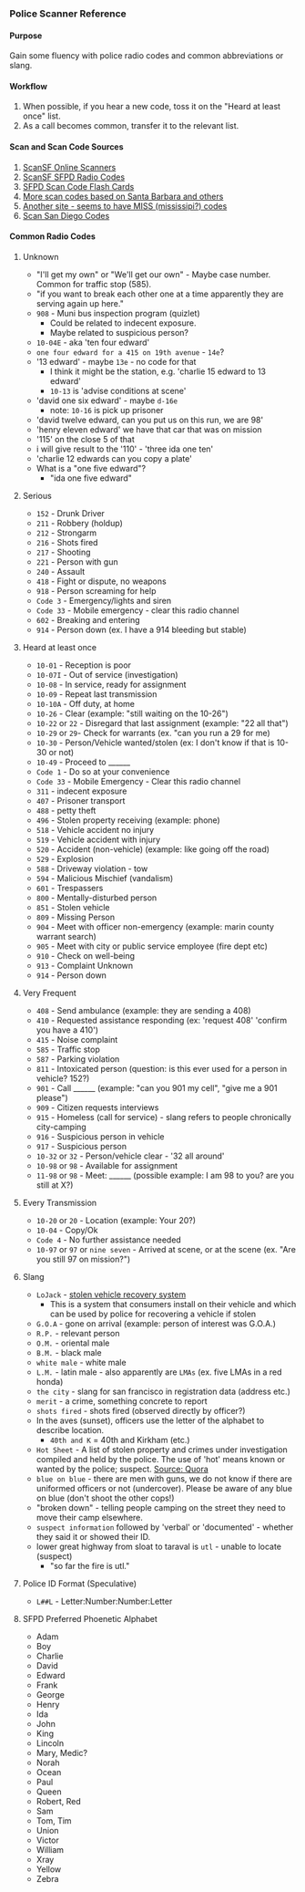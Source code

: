 
### Police Scanner Reference


#### Purpose

Gain some fluency with police radio codes and common abbreviations or slang.


#### Workflow

1. When possible, if you hear a new code, toss it on the "Heard at least once" list. 
2. As a call becomes common, transfer it to the relevant list.


#### Scan and Scan Code Sources

1. [ScanSF Online Scanners](https://scansf.com/)
2. [ScanSF SFPD Radio Codes](https://scansf.com/sfpd_radio_codes.txt)
3. [SFPD Scan Code Flash Cards](https://quizlet.com/13982926/sfpd-radio-codes-flash-cards/)
4. [More scan codes based on Santa Barbara and others](http://www.mendosa.com/code.html)
5. [Another site - seems to have MISS (mississipi?) codes](http://www.textfiles.com/hamradio/police.txt)
6. [Scan San Diego Codes](http://www.scansandiego.net/Scanner/police_codes.html)


#### Common Radio Codes


1. Unknown

    - "I'll get my own" or "We'll get our own" - Maybe case number. Common for traffic stop (585).
    - "if you want to break each other one at a time apparently they are serving again up here."
    - `908` - Muni bus inspection program (quizlet)
        - Could be related to indecent exposure. 
        - Maybe related to suspicious person?
    - `10-04E` - aka 'ten four edward'
    - `one four edward for a 415 on 19th avenue` - `14e`?
    - '13 edward' - maybe `13e` - no code for that
        - I think it might be the station, e.g. 'charlie 15 edward to 13 edward'
        - `10-13` is 'advise conditions at scene'
    - 'david one six edward' - maybe `d-16e`
        - note: `10-16` is pick up prisoner
    - 'david twelve edward, can you put us on this run, we are 98'
    - 'henry eleven edward' we have that car that was on mission
    - '115' on the close 5 of that
    - i will give result to the '110' - 'three ida one ten'
    - 'charlie 12 edwards can you copy a plate'
    - What is a "one five edward"? 
        - "ida one five edward"


2. Serious

    - `152` - Drunk Driver
    - `211` - Robbery (holdup)
    - `212` - Strongarm
    - `216` - Shots fired
    - `217` - Shooting
    - `221` - Person with gun
    - `240` - Assault
    - `418` - Fight or dispute, no weapons
    - `918` - Person screaming for help
    - `Code 3` - Emergency/lights and siren
    - `Code 33` - Mobile emergency - clear this radio channel
    - `602` - Breaking and entering
    - `914` - Person down (ex. I have a 914 bleeding but stable)


3. Heard at least once

    - `10-01` - Reception is poor
    - `10-07I` - Out of service (investigation)
    - `10-08` - In service, ready for assignment
    - `10-09` - Repeat last transmission
    - `10-10A` - Off duty, at home
    - `10-26` - Clear (example: "still waiting on the 10-26")   
    - `10-22` or `22` - Disregard that last assignment (example: "22 all that")
    - `10-29` or `29`- Check for warrants (ex. "can you run a 29 for me)
    - `10-30` - Person/Vehicle wanted/stolen (ex: I don't know if that is 10-30 or not)
    - `10-49` - Proceed to ______
    - `Code 1` - Do so at your convenience
    - `Code 33` - Mobile Emergency - Clear this radio channel
    - `311` - indecent exposure
    - `407` - Prisoner transport
    - `488` - petty theft
    - `496` - Stolen property receiving (example: phone)
    - `518` - Vehicle accident no injury
    - `519` - Vehicle accident with injury
    - `520` - Accident (non-vehicle) (example: like going off the road)
    - `529` - Explosion
    - `588` - Driveway violation - tow
    - `594` - Malicious Mischief (vandalism)
    - `601` - Trespassers
    - `800` - Mentally-disturbed person
    - `851` - Stolen vehicle
    - `809` - Missing Person
    - `904` - Meet with officer non-emergency (example: marin county warrant search)
    - `905` - Meet with city or public service employee (fire dept etc)
    - `910` - Check on well-being
    - `913` - Complaint Unknown
    - `914` - Person down


4. Very Frequent

    - `408` - Send ambulance (example: they are sending a 408)
    - `410` - Requested assistance responding (ex: 'request 408' 'confirm you have a 410')
    - `415` - Noise complaint
    - `585` - Traffic stop
    - `587` - Parking violation
    - `811` - Intoxicated person (question: is this ever used for a person in vehicle? 152?)
    - `901` - Call ______ (example: "can you 901 my cell", "give me a 901 please")
    - `909` - Citizen requests interviews
    - `915` - Homeless (call for service) - slang refers to people chronically city-camping 
    - `916` - Suspicious person in vehicle
    - `917` - Suspicious person
    - `10-32` or `32` - Person/vehicle clear - '32 all around'
    - `10-98` or `98` - Available for assignment
    - `11-98` or `98` - Meet: ______ (possible example: I am 98 to you? are you still at X?)


5. Every Transmission

    - `10-20` or `20` - Location (example: Your 20?)
    - `10-04` - Copy/Ok
    - `Code 4` - No further assistance needed
    - `10-97` or `97` or `nine seven` - Arrived at scene, or at the scene (ex. "Are you still 97 on mission?")


6. Slang

    - `LoJack` - [stolen vehicle recovery system](https://en.wikipedia.org/wiki/LoJack)
        - This is a system that consumers install on their vehicle and which can be used by police for recovering a vehicle if stolen
    - `G.O.A` - gone on arrival (example: person of interest was G.O.A.)
    - `R.P.` - relevant person
    - `O.M.` - oriental male
    - `B.M.` - black male
    - `white male` - white male
    - `L.M.` - latin male - also apparently are `LMAs` (ex. five LMAs in a red honda)
    - `the city` - slang for san francisco in registration data (address etc.)
    - `merit` - a crime, something concrete to report
    - `shots fired` - shots fired (observed directly by officer?)
    - In the aves (sunset), officers use the letter of the alphabet to describe location.
        - `40th and K` = 40th and Kirkham (etc.)
    - `Hot Sheet` - A list of stolen property and crimes under investigation compiled and held by the police.  The use of 'hot' means known or wanted by the police; suspect. [Source: Quora](https://www.quora.com/What-is-a-hot-sheet)
    - `blue on blue` - there are men with guns, we do not know if there are uniformed officers or not (undercover). Please be aware of any blue on blue (don't shoot the other cops!)
    - "broken down" - telling people camping on the street they need to move their camp elsewhere.
    - `suspect information` followed by 'verbal' or 'documented' - whether they said it or showed their ID.
    - lower great highway from sloat to taraval is `utl` - unable to locate (suspect)
        - "so far the fire is utl."


7. Police ID Format (Speculative)

    - `L##L` - Letter:Number:Number:Letter


8. SFPD Preferred Phoenetic Alphabet

    - Adam
    - Boy
    - Charlie
    - David
    - Edward
    - Frank
    - George
    - Henry
    - Ida
    - John
    - King
    - Lincoln
    - Mary, Medic?
    - Norah
    - Ocean
    - Paul
    - Queen
    - Robert, Red
    - Sam
    - Tom, Tim
    - Union
    - Victor
    - William
    - Xray
    - Yellow
    - Zebra

